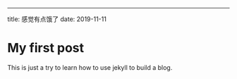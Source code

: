 ---
title: 感觉有点饿了
date: 2019-11-11
# My first post

This is just a try to learn how to use jekyll to build a blog.
